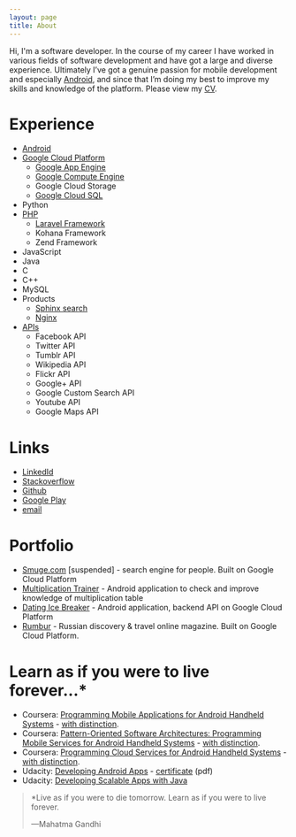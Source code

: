 ```yaml
---
layout: page
title: About
---
```


Hi, I'm a software developer. In the course of my career I have worked in various fields of software development and have got a large and diverse experience. Ultimately I’ve got a genuine passion for mobile development and especially [Android](http://www.denisigo.com/category/android/), and since that I’m doing my best to improve my skills and knowledge of the platform. Please view my [CV](https://docs.google.com/document/d/1HGyLRLbBdKF8YwxZvrX9IWAgr8CCS-2WFMpXFOSIRyg/edit?usp=sharing).

# Experience

*   [Android](http://www.denisigo.com/category/android/)
*   [Google Cloud Platform](http://www.denisigo.com/category/google-cloud-platform/)
    *   [Google App Engine](http://www.denisigo.com/tag/google-app-engine/)
    *   [Google Compute Engine](http://www.denisigo.com/tag/google-compute-engine/)
    *   Google Cloud Storage
    *   [Google Cloud SQL](http://www.denisigo.com/tag/google-cloud-sql/)
*   Python
*   [PHP](http://www.denisigo.com/category/php/)
    *   [Laravel Framework](http://www.denisigo.com/tag/laravel/)
    *   Kohana Framework
    *   Zend Framework
*   JavaScript
*   Java
*   C
*   C++
*   MySQL
*   Products
    *   [Sphinx search](http://www.denisigo.com/tag/sphinx-search/)
    *   [Nginx](http://www.denisigo.com/tag/nginx/)
*   [APIs](http://www.denisigo.com/category/apis/)
    *   Facebook API
    *   Twitter API
    *   Tumblr API
    *   Wikipedia API
    *   Flickr API
    *   Google+ API
    *   Google Custom Search API
    *   Youtube API
    *   Google Maps API

# Links

*   [LinkedId](https://www.linkedin.com/in/denis-sigov-43202b32)
*   [Stackoverflow](http://stackoverflow.com/users/2201815/denisigo)
*   [Github](https://github.com/denisigo)
*   [Google Play](https://play.google.com/store/apps/developer?id=Denisigo)
*   [email](mailto:denis@sigov.ru)

# Portfolio

*   [Smuge.com](http://www.smuge.com) [suspended] - search engine for people. Built on Google Cloud Platform
*   [Multiplication Trainer](https://play.google.com/store/apps/details?id=com.denisigo.multitrainer) - Android application to check and improve knowledge of multiplication table
*   [Dating Ice Breaker](https://play.google.com/store/apps/details?id=uk.co.editoptimisation.datingapp) - Android application, backend API on Google Cloud Platform
*   [Rumbur](http://www.rumbur.ru) - Russian discovery & travel online magazine. Built on Google Cloud Platform.

# Learn as if you were to live forever...*

*   Coursera: [Programming Mobile Applications for Android Handheld Systems](https://www.coursera.org/course/android) - [with distinction](https://www.coursera.org/records/5sdaC5J8K5wLJ2dg).
*   Coursera: [Pattern-Oriented Software Architectures: Programming Mobile Services for Android Handheld Systems](https://www.coursera.org/course/posa) - [with distinction](https://www.coursera.org/records/7h7Zpny3wkGAFLwd).
*   Coursera: [Programming Cloud Services for Android Handheld Systems](https://www.coursera.org/course/mobilecloud) - [with distinction](https://www.coursera.org/records/fhaMuYVVM3gAwGpS).
*   Udacity: [Developing Android Apps](https://www.udacity.com/course/ud853) - [certificate](https://drive.google.com/file/d/0B6NAynxuowmQMnFRUjROQWp2X1U/view?usp=sharing) (pdf)
*   Udacity: [Developing Scalable Apps with Java](https://www.udacity.com/course/ud859)

> *Live as if you were to die tomorrow. Learn as if you were to live forever.
> 
> <footer>—Mahatma Gandhi</footer>
